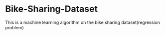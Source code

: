 # Bike-Sharing-Dataset
This is a machine learning algorithm on the bike sharing dataset(regression problem)
